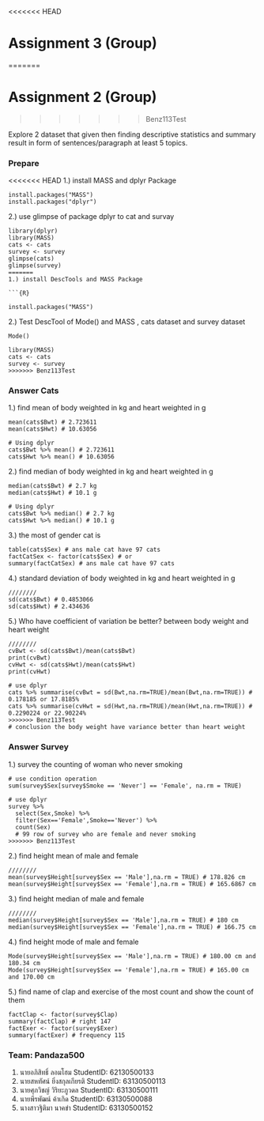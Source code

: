 <<<<<<< HEAD
# Assignment 3 (Group)
=======
# Assignment 2 (Group)
>>>>>>> Benz113Test

Explore 2 dataset that given then finding descriptive statistics and summary result in form of sentences/paragraph at least 5 topics.

### Prepare

<<<<<<< HEAD
1.) install MASS and dplyr Package

```{R}
install.packages("MASS")
install.packages("dplyr")

```

2.) use glimpse of package dplyr to cat and survay

```{R}
library(dplyr)
library(MASS)
cats <- cats
survey <- survey
glimpse(cats)
glimpse(survey)
=======
1.) install DescTools and MASS Package

```{R}

install.packages("MASS")
```

2.) Test DescTool of Mode() and MASS , cats dataset and survey dataset

```{R}
Mode()

library(MASS)
cats <- cats
survey <- survey
>>>>>>> Benz113Test
```

### Answer Cats

1.) find mean of body weighted in kg and heart weighted in g

```{R}
mean(cats$Bwt) # 2.723611
mean(cats$Hwt) # 10.63056

# Using dplyr
cats$Bwt %>% mean() # 2.723611
cats$Hwt %>% mean() # 10.63056

```

2.) find median of body weighted in kg and heart weighted in g

```{R}
median(cats$Bwt) # 2.7 kg
median(cats$Hwt) # 10.1 g

# Using dplyr
cats$Bwt %>% median() # 2.7 kg
cats$Hwt %>% median() # 10.1 g
```

3.) the most of gender cat is

```{R}
table(cats$Sex) # ans male cat have 97 cats
factCatSex <- factor(cats$Sex) # or
summary(factCatSex) # ans male cat have 97 cats

```

4.) standard deviation of body weighted in kg and heart weighted in g

```{R}
////////
sd(cats$Bwt) # 0.4853066
sd(cats$Hwt) # 2.434636

```

5.) Who have coefficient of variation be better? between body weight and heart weight

```{R}
////////
cvBwt <- sd(cats$Bwt)/mean(cats$Bwt)
print(cvBwt)
cvHwt <- sd(cats$Hwt)/mean(cats$Hwt) 
print(cvHwt)

# use dplyr
cats %>% summarise(cvBwt = sd(Bwt,na.rm=TRUE)/mean(Bwt,na.rm=TRUE)) # 0.178185 or 17.8185%
cats %>% summarise(cvHwt = sd(Hwt,na.rm=TRUE)/mean(Hwt,na.rm=TRUE)) # 0.2290224 or 22.90224%
>>>>>>> Benz113Test
# conclusion the body weight have variance better than heart weight
```

### Answer Survey

1.) survey the counting of woman who never smoking

```{R}
# use condition operation
sum(survey$Sex[survey$Smoke == 'Never'] == 'Female', na.rm = TRUE)

# use dplyr
survey %>%
  select(Sex,Smoke) %>%
  filter(Sex=='Female',Smoke=='Never') %>%
  count(Sex)
  # 99 row of survey who are female and never smoking
>>>>>>> Benz113Test
```

2.) find height mean of male and female

```{R}
////////
mean(survey$Height[survey$Sex == 'Male'],na.rm = TRUE) # 178.826 cm
mean(survey$Height[survey$Sex == 'Female'],na.rm = TRUE) # 165.6867 cm
```

3.) find height median of male and female

```{R}
////////
median(survey$Height[survey$Sex == 'Male'],na.rm = TRUE) # 180 cm
median(survey$Height[survey$Sex == 'Female'],na.rm = TRUE) # 166.75 cm
```

4.) find height mode of male and female

```{R}
Mode(survey$Height[survey$Sex == 'Male'],na.rm = TRUE) # 180.00 cm and 180.34 cm
Mode(survey$Height[survey$Sex == 'Female'],na.rm = TRUE) # 165.00 cm and 170.00 cm
```

5.) find name of clap and exercise of the most count and show the count of them

```{R}
factClap <- factor(survey$Clap)
summary(factClap) # right 147
factExer <- factor(survey$Exer)
summary(factExer) # frequency 115
```

### Team: Pandaza500

1. นายอภิสิทธิ์ ลอมโฮม StudentID: 62130500133
2. นายสหทัศน์​ ยิ่งสกุล​เกียรติ​ StudentID: 63130500113
3. นายศุภวิชญ์ วิริยะภูวดล StudentID: 63130500111
4. นายพีรพัฒน์ ค้าเกิด StudentID: 63130500088
5. นางสาวฐิติมา นาคขำ StudentID: 63130500152

